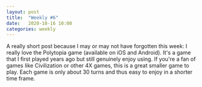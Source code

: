 ```yaml
---
layout: post
title:  "Weekly #6"
date:   2020-10-16 10:00
categories: weekly
---
```

A really short post because I may or may not have forgotten this week:
I really love the Polytopia game (available on iOS and Android). It's a game that I first played years ago but still genuinely enjoy using. If you're a fan of games like Civilization or other 4X games, this is a great smaller game to play. Each game is only about 30 turns and thus easy to enjoy in a shorter time frame.
